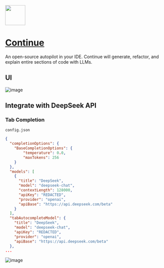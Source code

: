 <img src="https://github.com/deepseek-ai/awesome-deepseek-integration/assets/59196087/e4d082de-6f64-44b9-beaa-0de55d70cfab" width="64" height="auto" /> 

# [Continue](https://continue.dev/)

An open-source autopilot in your IDE.
Continue will generate, refactor, and explain entire sections of code with LLMs.

## UI
![image](https://github.com/deepseek-ai/awesome-deepseek-integration/assets/59196087/094e9dc8-03d0-493d-95fb-6129a42a35bd)


## Integrate with DeepSeek API

### Tab Completion

    config.json

```json
{
  "completionOptions": {
    "BaseCompletionOptions": {
        "temperature": 0.0,
        "maxTokens": 256
    }
  },
  "models": [
    {
      "title": "DeepSeek",
      "model": "deepseek-chat",
      "contextLength": 128000,
      "apiKey": "REDACTED",
      "provider": "openai",
      "apiBase": "https://api.deepseek.com/beta"
    }
  ],
  "tabAutocompleteModel": {
    "title": "DeepSeek",
    "model": "deepseek-chat",
    "apiKey": "REDACTED",
    "provider": "openai",
    "apiBase": "https://api.deepseek.com/beta"
  },
...
```

![image](https://github.com/user-attachments/assets/30aca5ee-b1bc-4c01-a007-45bb229283dd)
